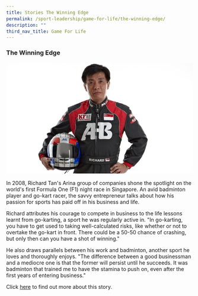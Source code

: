 ```yaml
---
title: Stories The Winning Edge
permalink: /sport-leadership/game-for-life/the-winning-edge/
description: ""
third_nav_title: Game For Life
---
```

### **The Winning Edge**

![Richard Tan](/images/Sport%20Education/Sports%20Leadership/Game%20For%20Life/Stories/RichardTan.jpeg)

In 2008, Richard Tan's Arina group of companies shone the spotlight on the world's first Formula One (F1) night race in Singapore. An avid badminton player and go-kart racer, the savvy entrepreneur talks about how his passion for sports has paid off in his business and life.

  
Richard attributes his courage to compete in business to the life lessons learnt from go-karting, a sport he was regularly active in. "In go-karting, you have to get used to taking well-calculated risks, like whether or not to overtake the go-kart in front. There could be a 50-50 chance of crashing, but only then can you have a shot of winning."  
  
He also draws parallels between his work and badminton, another sport he loves and thoroughly enjoys. "The difference between a good businessman and a mediocre one is that the former will persist until he succeeds. It was badminton that trained me to have the stamina to push on, even after the first years of entering business."  
  
Click [here](/sports-education/sports-leadership/game-for-life/book) to find out more about this story.